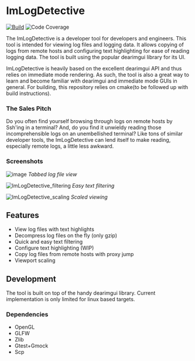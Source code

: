 # ImLogDetective
[![Build](https://github.com/bilal614/ImLogDetective/actions/workflows/build.yml/badge.svg)](https://github.com/bilal614/ImLogDetective/actions/workflows/build.yml)
![Code Coverage](https://img.shields.io/badge/Code%20Coverage-54%25-yellow?style=flat)

The ImLogDetective is a developer tool for developers and engineers. This tool is intended for viewing log files and logging data. It allows copying of logs from remote hosts and configuring text highlighting for ease of reading logging data. The tool is built using the popular dearimgui library for its UI.

ImLogDetective is heavily based on the excellent dearimgui API and thus relies on immediate mode rendering. As such, the tool is also a great way to learn and become familiar with dearimgui and immediate mode GUIs in general. For building, this repository relies on cmake(to be followed up with build instructions).

### The Sales Pitch
Do you often find yourself browsing through logs on remote hosts by Ssh'ing in a terminal? And, do you find it unwieldy reading those incomprehensible logs on an unembellished terminal? Like tons of similar developer tools, the ImLogDetective can lend itself to make reading, especially remote logs, a little less awkward.

### Screenshots 
![image](https://github.com/bilal614/ImLogDetective/assets/15609233/3fcc5e47-bdef-4078-a976-400831fc2233)
*Tabbed log file view*

![ImLogDetective_filtering](https://github.com/bilal614/ImLogDetective/assets/15609233/ff26a475-0ff8-4e11-ade8-48730d60e412)
*Easy text filtering*

![ImLogDetective_scaling](https://github.com/bilal614/ImLogDetective/assets/15609233/7556841b-2606-4056-9ed1-29e627be4eb6)
*Scaled viewing*

## Features
* View log files with text highlights
* Decompress log files on the fly (only gzip)
* Quick and easy text filtering
* Configure text highlighting (WIP)
* Copy log files from remote hosts with proxy jump
* Viewport scaling

## Development
The tool is built on top of the handy dearimgui library. Current implementation is only limited for linux based targets.

### Dependencies
* OpenGL
* GLFW
* Zlib
* Gtest+Gmock
* Scp
